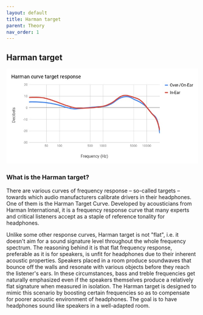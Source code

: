 ```yaml
---
layout: default
title: Harman target
parent: Theory
nav_order: 1
---
```


## Harman target

![Harman target curve](../../images/harmantarget.jpg)  

### What is the Harman target?

There are various curves of frequency response – so-called targets – towards which audio manufacturers calibrate drivers in their headphones. One of them is the Harman Target Curve. Developed by acousticians from Harman International, it is a frequency response curve that many experts and critical listeners accept as a staple of reference tonality for headphones.

Unlike some other response curves, Harman target is not "flat", i.e. it doesn't aim for a sound signature level throughout the whole frequency spectrum. The reasoning behind it is that flat frequency response, preferable as it is for speakers, is unfit for headphones due to their inherent acoustic properties. Speakers placed in a room produce soundwaves that bounce off the walls and resonate with various objects before they reach the listener's ears. In these circumstances, bass and treble frequencies get naturally emphasized even if the speakers themselves produce a relatively flat signature when measured in isolation. The Harman target is designed to mimic this scenario by boosting certain frequencies so as to compensate for poorer acoustic environment of headphones. The goal is to have headphones sound like speakers in a well-adapted room.
